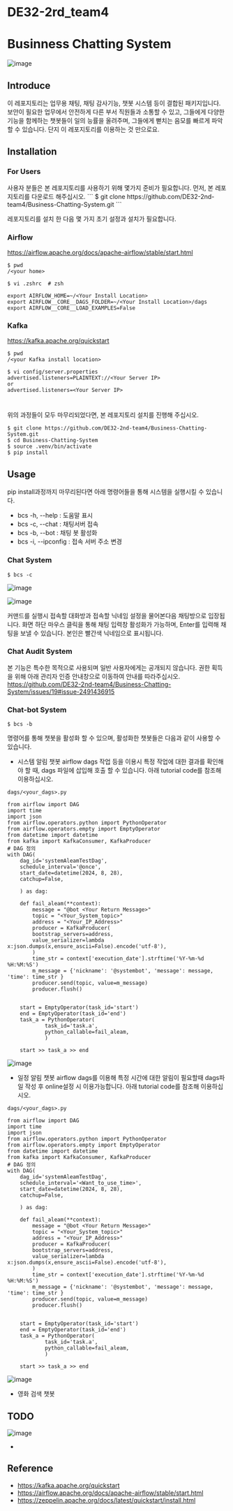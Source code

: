 # DE32-2rd_team4
# Businness Chatting System
![image](https://github.com/user-attachments/assets/ef2c3426-8eaa-43bf-bbdf-c73f6ce9de71)



## Introduce
<Need add Introduce text>
이 레포지토리는 업무용 채팅, 채팅 감사기능, 챗봇 시스템 등이 결합된 패키지입니다.
보안이 필요한 업무에서 안전하게 다른 부서 직원들과 소통할 수 있고,
그들에게 다양한 기능을 함께하는 챗봇들이 일의 능률을 올려주며,
그들에게 뻗치는 음모를 빠르게 파악 할 수 있습니다.
단지 이 레포지토리를 이용하는 것 만으로요.


## Installation
### For Users
<Need add how to install for user>
사용자 분들은 본 레포지토리를 사용하기 위해 몇가지 준비가 필요합니다.
먼저, 본 레포지토리를 다운로드 해주십시오.
```
$ git clone https://github.com/DE32-2nd-team4/Business-Chatting-System.git
```

레포지토리를 설치 한 다음 몇 가지 초기 설정과 설치가 필요합니다.

### Airflow

https://airflow.apache.org/docs/apache-airflow/stable/start.html
```
$ pwd
/<your home>

$ vi .zshrc  # zsh

export AIRFLOW_HOME=~/<Your Install Location>
export AIRFLOW__CORE__DAGS_FOLDER=~/<Your Install Location>/dags
export AIRFLOW__CORE__LOAD_EXAMPLES=False
```

### Kafka

https://kafka.apache.org/quickstart
```
$ pwd
/<your Kafka install location>

$ vi config/server.properties
advertised.listeners=PLAINTEXT://<Your Server IP>
or
advertised.listeners=<Your Server IP>
```

# 

위의 과정들이 모두 마무리되었다면, 본 레포지토리 설치를 진행해 주십시오.
```
$ git clone https://github.com/DE32-2nd-team4/Business-Chatting-System.git
$ cd Business-Chatting-System
$ source .venv/bin/activate
$ pip install
```

## Usage
pip install과정까지 마무리된다면 아래 명령어들을 통해 시스템을 실행시킬 수 있습니다.

- bcs -h, --help     : 도움말 표시
- bcs -c, --chat     : 채팅서버 접속
- bcs -b, --bot      : 채팅 봇 활성화
- bcs -i, --ipconfig : 접속 서버 주소 변경

### Chat System
```
$ bcs -c
```
![image](https://github.com/user-attachments/assets/1dcb65b5-800a-457b-827b-b59b25972bd0)

![image](https://github.com/user-attachments/assets/2454408a-6132-4eff-ba41-dcaa952c8a84)

커맨드를 실행시 접속할 대화방과 접속할 닉네임 설정을 물어본다음 채팅방으로 입장됩니다.
화면 하단 마우스 클릭을 통해 채팅 입력창 활성화가 가능하며, Enter를 입력해 채팅을 보낼 수 있습니다.
본인은 빨간색 닉네임으로 표시됩니다.


### Chat Audit System
본 기능은 특수한 목적으로 사용되며 일반 사용자에게는 공개되지 않습니다.
권한 획득을 위해 아래 관리자 인증 안내창으로 이동하여 안내를 따라주십시오.
https://github.com/DE32-2nd-team4/Business-Chatting-System/issues/19#issue-2491436915

### Chat-bot System
```
$ bcs -b
```
명령어를 통해 챗봇을 활성화 할 수 있으며, 활성화한 챗봇들은 다음과 같이 사용할 수 있습니다.

  - 시스템 알림 챗봇
    airflow dags 작업 등을 이용시 특정 작업에 대한 결과를 확인해야 할 때, dags 파일에 삽입해 호출 할 수 있습니다.
    아래 tutorial code를 참조해 이용하십시오.

```
dags/<your_dags>.py

from airflow import DAG
import time
import json
from airflow.operators.python import PythonOperator
from airflow.operators.empty import EmptyOperator
from datetime import datetime
from kafka import KafkaConsumer, KafkaProducer
# DAG 정의
with DAG(
    dag_id='systemAleamTestDag',
    schedule_interval='@once',
    start_date=datetime(2024, 8, 28),
    catchup=False,

    ) as dag:

    def fail_aleam(**context):
        message = "@bot <Your Return Message>"
        topic = "<Your_System_topic>"
        address = "<Your_IP_Address>"
        producer = KafkaProducer(
        bootstrap_servers=address,
        value_serializer=lambda x:json.dumps(x,ensure_ascii=False).encode('utf-8'),
        )
        time_str = context['execution_date'].strftime('%Y-%m-%d %H:%M:%S')
        m_message = {'nickname': '@systembot', 'message': message, 'time': time_str }
        producer.send(topic, value=m_message)
        producer.flush()


    start = EmptyOperator(task_id='start')
    end = EmptyOperator(task_id='end')
    task_a = PythonOperator(
            task_id='task.a',
            python_callable=fail_aleam,
            )

    start >> task_a >> end
```
  ![image](https://github.com/user-attachments/assets/d6bd924b-5d8c-4d01-935e-e25c074cb7fc)

  - 일정 알림 챗봇
    airflow dags를 이용해 특정 시간에 대한 알림이 필요할때 dags파일 작성 후 online설정 시 이용가능합니다.
    아래 tutorial code를 참조해 이용하십시오.

```
dags/<your_dags>.py

from airflow import DAG
import time
import json
from airflow.operators.python import PythonOperator
from airflow.operators.empty import EmptyOperator
from datetime import datetime
from kafka import KafkaConsumer, KafkaProducer
# DAG 정의
with DAG(
    dag_id='systemAleamTestDag',
    schedule_interval='<Want_to_use_time>',
    start_date=datetime(2024, 8, 28),
    catchup=False,

    ) as dag:

    def fail_aleam(**context):
        message = "@bot <Your Return Message>"
        topic = "<Your_System_topic>"
        address = "<Your_IP_Address>"
        producer = KafkaProducer(
        bootstrap_servers=address,
        value_serializer=lambda x:json.dumps(x,ensure_ascii=False).encode('utf-8'),
        )
        time_str = context['execution_date'].strftime('%Y-%m-%d %H:%M:%S')
        m_message = {'nickname': '@systembot', 'message': message, 'time': time_str }
        producer.send(topic, value=m_message)
        producer.flush()


    start = EmptyOperator(task_id='start')
    end = EmptyOperator(task_id='end')
    task_a = PythonOperator(
            task_id='task.a',
            python_callable=fail_aleam,
            )

    start >> task_a >> end
```
  ![image](https://github.com/user-attachments/assets/81e07cd9-f198-467e-91b2-006e65819900)

  - 영화 검색 챗봇
## TODO

  ![image](https://github.com/user-attachments/assets/01e55253-68b0-4ec4-9cc2-91314ebc0ec8)

-

## Reference
- https://kafka.apache.org/quickstart
- https://airflow.apache.org/docs/apache-airflow/stable/start.html
- https://zeppelin.apache.org/docs/latest/quickstart/install.html



